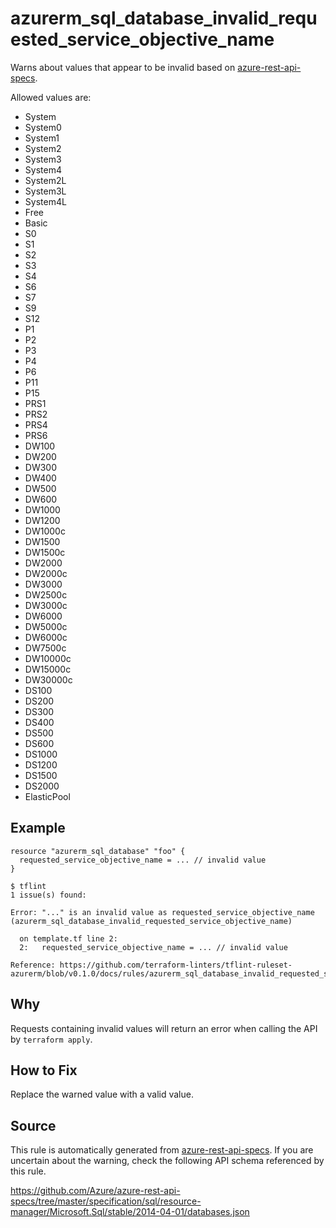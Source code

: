 <!--- This file generated by `tools/apispec-rule-gen/main.go`. DO NOT EDIT --->

# azurerm_sql_database_invalid_requested_service_objective_name

Warns about values that appear to be invalid based on [azure-rest-api-specs](https://github.com/Azure/azure-rest-api-specs).

Allowed values are:
- System
- System0
- System1
- System2
- System3
- System4
- System2L
- System3L
- System4L
- Free
- Basic
- S0
- S1
- S2
- S3
- S4
- S6
- S7
- S9
- S12
- P1
- P2
- P3
- P4
- P6
- P11
- P15
- PRS1
- PRS2
- PRS4
- PRS6
- DW100
- DW200
- DW300
- DW400
- DW500
- DW600
- DW1000
- DW1200
- DW1000c
- DW1500
- DW1500c
- DW2000
- DW2000c
- DW3000
- DW2500c
- DW3000c
- DW6000
- DW5000c
- DW6000c
- DW7500c
- DW10000c
- DW15000c
- DW30000c
- DS100
- DS200
- DS300
- DS400
- DS500
- DS600
- DS1000
- DS1200
- DS1500
- DS2000
- ElasticPool

## Example

```hcl
resource "azurerm_sql_database" "foo" {
  requested_service_objective_name = ... // invalid value
}
```

```
$ tflint
1 issue(s) found:

Error: "..." is an invalid value as requested_service_objective_name (azurerm_sql_database_invalid_requested_service_objective_name)

  on template.tf line 2:
  2:   requested_service_objective_name = ... // invalid value

Reference: https://github.com/terraform-linters/tflint-ruleset-azurerm/blob/v0.1.0/docs/rules/azurerm_sql_database_invalid_requested_service_objective_name.md

```

## Why

Requests containing invalid values will return an error when calling the API by `terraform apply`.

## How to Fix

Replace the warned value with a valid value.

## Source

This rule is automatically generated from [azure-rest-api-specs](https://github.com/Azure/azure-rest-api-specs). If you are uncertain about the warning, check the following API schema referenced by this rule.

https://github.com/Azure/azure-rest-api-specs/tree/master/specification/sql/resource-manager/Microsoft.Sql/stable/2014-04-01/databases.json
